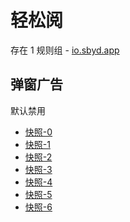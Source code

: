 # 轻松阅

存在 1 规则组 - [io.sbyd.app](/src/apps/io.sbyd.app.ts)

## 弹窗广告

默认禁用

- [快照-0](https://i.gkd.li/i/13274336)
- [快照-1](https://i.gkd.li/i/13302326)
- [快照-2](https://i.gkd.li/i/13313576)
- [快照-3](https://i.gkd.li/i/13313624)
- [快照-4](https://i.gkd.li/i/13313576)
- [快照-5](https://i.gkd.li/i/12925052)
- [快照-6](https://i.gkd.li/i/12925095)
